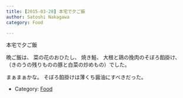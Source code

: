 ```yaml
---
title: [2015-03-28] 本宅で夕ご飯
author: Satoshi Nakagawa
category: Food

---
```


本宅で夕ご飯

 晩ご飯は、
菜の花のおひたし、
焼き鮭、
大根と鶏の挽肉のそぼろ餡掛け、
（きのうの残りものの豚と白菜の炒めもの）でした。

 まぁまぁかな。
そぼろ餡掛けは薄くち醤油にすべきだった。

- Category: [Food](https://merapano.github.io/categories.html#Food)


